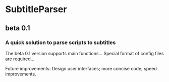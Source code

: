 # SubtitleParser
## beta 0.1
### A quick solution to parse scripts to subtitles
The beta 0.1 version supports main functions...
Special format of config files are required...

Future improvements:
Design user interfaces; more concise code; speed improvements.
